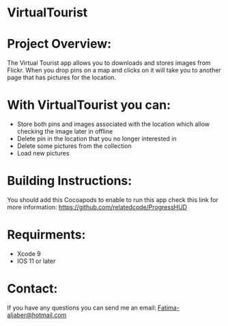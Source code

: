 # VirtualTourist
# Project Overview:

The Virtual Tourist app allows you to downloads and stores images from Flickr. When you drop pins on a map and clicks on it will take you to another page that has pictures for the location.


# With VirtualTourist you can: 

- Store both pins and images associated with the location which allow checking the image later in offline
- Delete pin in the location that you no longer interested in
- Delete some pictures from the collection
- Load new pictures 


# Building Instructions:

You should add this Cocoapods to enable to run this app
check this link for more information: https://github.com/relatedcode/ProgressHUD 


# Requirments:

- Xcode 9
- IOS 11 or later


# Contact: 
If you have any questions you can send me an email: Fatima-aljaber@hotmail.com
